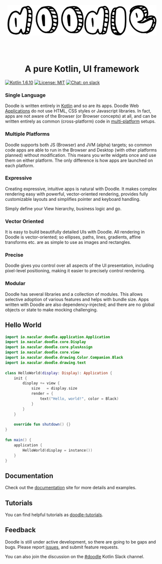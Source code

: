 <div style="text-align:center"><img src="docs/img/doodle.svg" alt="doodle" style="height:100px;margin-bottom:50px"></div>
<div style="text-align:center"><h1>A pure Kotlin, UI framework</h1></div>

[![Kotlin 1.6.10](https://img.shields.io/badge/Kotlin-1.6.10-blue.svg?style=for-the-badge&logo=kotlin&logoColor=white)](http://kotlinlang.org)
[![License: MIT](https://img.shields.io/badge/License-MIT-green.svg?style=for-the-badge)](https://github.com/pusolito/doodle/blob/master/LICENSE)
[![Chat: on slack](https://img.shields.io/badge/slack-doodle-green.svg?style=for-the-badge&logo=slack)](https://kotlinlang.slack.com/messages/doodle)

### Single Language
Doodle is written entirely in [Kotlin](http://kotlinlang.org) and so are its apps. Doodle Web [Applications](https://nacular.github.io/doodle/docs/applications) do not use HTML,
CSS styles or Javascript libraries. In fact, apps are not aware of the Browser (or Browser concepts) at all, and can be written entirely
as common (cross-platform) code in [multi-platform](https://kotlinlang.org/docs/reference/platform-specific-declarations.html) setups.

### Multiple Platforms
Doodle supports both JS (Browser) and JVM (alpha) targets; so common code apps are able to run in the Browser and Desktop (with other platforms
planned) without modification. This means you write widgets once and use them on either platform. The only difference is how apps are launched on each 
platform.

### Expressive
Creating expressive, intuitive apps is natural with Doodle. It makes complex rendering easy with powerful, vector-oriented rendering,
provides fully customizable layouts and simplifies pointer and keyboard handling.

Simply define your View hierarchy, business logic and go.

### Vector Oriented
It is easy to build beautifully detailed UIs with Doodle. All rendering in Doodle is vector-oriented; so ellipses, paths,
lines, gradients, affine transforms etc. are as simple to use as images and rectangles. 

### Precise

Doodle gives you control over all aspects of the UI presentation, including pixel-level positioning, making it easier to precisely
control rendering.

### Modular

Doodle has several libraries and a collection of modules. This allows selective adoption of various features and helps
with bundle size. Apps written with Doodle are also dependency-injected; and there are no global objects or state to make mocking challenging. 

## Hello World
```kotlin
import io.nacular.doodle.application.Application
import io.nacular.doodle.core.Display
import io.nacular.doodle.core.plusAssign
import io.nacular.doodle.core.view
import io.nacular.doodle.drawing.Color.Companion.Black
import io.nacular.doodle.drawing.text

class HelloWorld(display: Display): Application {
    init {
        display += view {
            size   = display.size
            render = {
                text("Hello, world!", color = Black)
            }
        }
    }

    override fun shutdown() {}
}

fun main() {
    application {
        HelloWorld(display = instance())
    }
}
```
## Documentation

Check out the [documentation](https://nacular.github.io/doodle/) site for more details and examples.

## Tutorials

You can find helpful tutorials as [doodle-tutorials](https://nacular.github.io/doodle-tutorials).

## Feedback

Doodle is still under active development, so there are going to be gaps and bugs. Please report [issues](https://github.com/pusolito/doodle/issues),
and submit feature requests.

You can also join the discussion on the [#doodle](https://kotlinlang.slack.com/messages/doodle) Kotlin Slack channel.
